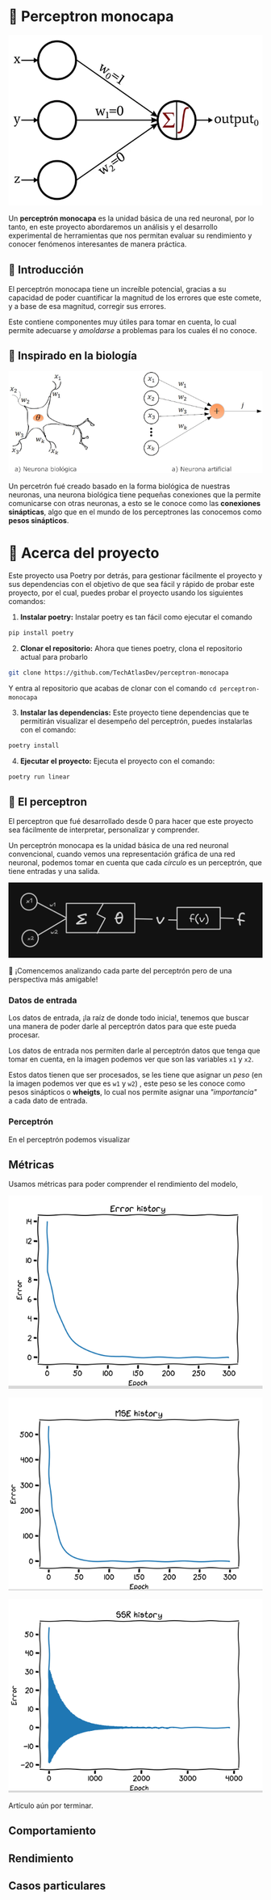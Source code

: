 # 🧠 Perceptron monocapa

![Representación gráfica del perceptrón monocapa](image.png)

Un **perceptrón monocapa** es la unidad básica de una red neuronal, por lo tanto, en este proyecto abordaremos un análisis y el desarrollo experimental de herramientas que nos permitan evaluar su rendimiento y conocer fenómenos interesantes de manera práctica.

## 🏁 Introducción

El perceptrón monocapa tiene un increíble potencial, gracias a su capacidad de poder cuantificar la magnitud de los errores que este comete, y a base de esa magnitud, corregir sus errores.

Este contiene componentes muy útiles para tomar en cuenta, lo cual permite adecuarse y *amoldarse* a problemas para los cuales él no conoce.

## 🧬 Inspirado en la biología

![Neurona biológica](image-1.png)

Un percetrón fué creado basado en la forma biológica de nuestras neuronas, una neurona biológica tiene pequeñas conexiones que la permite comunicarse con otras neuronas, a esto se le conoce como las **conexiones sinápticas**, algo que en el mundo de los perceptrones las conocemos como **pesos sinápticos**.

# 📕 Acerca del proyecto

Este proyecto usa Poetry por detrás, para gestionar fácilmente el proyecto y sus dependencias con el objetivo de que sea fácil y rápido de probar este proyecto, por el cual, puedes probar el proyecto usando los siguientes comandos:

1. **Instalar poetry:** Instalar poetry es tan fácil como ejecutar el comando

```bash
pip install poetry
```

2. **Clonar el repositorio:** Ahora que tienes poetry, clona el repositorio actual para probarlo

```bash
git clone https://github.com/TechAtlasDev/perceptron-monocapa
```

Y entra al repositorio que acabas de clonar con el comando `cd perceptron-monocapa`

3. **Instalar las dependencias:** Este proyecto tiene dependencias que te permitirán visualizar el desempeño del perceptrón, puedes instalarlas con el comando:

```bash
poetry install
```

4. **Ejecutar el proyecto:** Ejecuta el proyecto con el comando:

```bash
poetry run linear
```

## 🧠 El perceptron

El perceptron que fué desarrollado desde 0 para hacer que este proyecto sea fácilmente de interpretar, personalizar y comprender.

Un perceptrón monocapa es la unidad básica de una red neuronal convencional, cuando vemos una representación gráfica de una red neuronal, podemos tomar en cuenta que cada *círculo* es un perceptrón, que tiene entradas y una salida.

![Representación visual de un perceptrón monocapa](image-5.png)

🚀 ¡Comencemos analizando cada parte del perceptrón pero de una perspectiva más amigable!

### Datos de entrada

Los datos de entrada, ¡la raíz de donde todo inicia!, tenemos que buscar una manera de poder darle al perceptrón datos para que este pueda procesar.

Los datos de entrada nos permiten darle al perceptrón datos que tenga que tomar en cuenta, en la imagen podemos ver que son las variables `x1` y `x2`.

Estos datos tienen que ser procesados, se les tiene que asignar un *peso* (en la imagen podemos ver que es `w1` y `w2`) , este peso se les conoce como pesos sinápticos o **wheigts**, lo cual nos permite asignar una *"importancia"* a cada dato de entrada.

### Perceptrón

En el perceptrón podemos visualizar 

## Métricas

Usamos métricas para poder comprender el rendimiento del modelo, 

![SSR History](image-2.png)

![MSE history](image-3.png)

![SSR history](image-4.png)

Artículo aún por terminar.

## Comportamiento

## Rendimiento

## Casos particulares